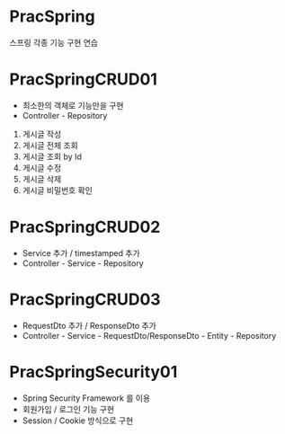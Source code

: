 # PracSpring
스프링 각종 기능 구현 연습



# PracSpringCRUD01
- 최소한의 객체로 기능만을 구현
- Controller - Repository
1. 게시글 작성
2. 게시글 전체 조회
3. 게시글 조회 by Id
4. 게시글 수정
5. 게시글 삭제
6. 게시글 비밀번호 확인


# PracSpringCRUD02
- Service 추가 / timestamped 추가
- Controller - Service - Repository


# PracSpringCRUD03
- RequestDto 추가 / ResponseDto 추가
- Controller - Service - RequestDto/ResponseDto - Entity - Repository


# PracSpringSecurity01
- Spring Security Framework 를 이용
- 회원가입 / 로그인 기능 구현
- Session / Cookie 방식으로 구현
